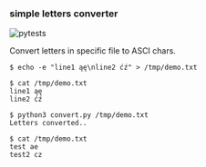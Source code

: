 ### simple letters converter

![pytests](https://github.com/michalswi/letters-converter/actions/workflows/tests.yml/badge.svg)  

Convert letters in specific file to ASCI chars.

```
$ echo -e "line1 ąę\nline2 ćź" > /tmp/demo.txt

$ cat /tmp/demo.txt
line1 ąę
line2 ćź

$ python3 convert.py /tmp/demo.txt
Letters converted..

$ cat /tmp/demo.txt
test ae
test2 cz
```